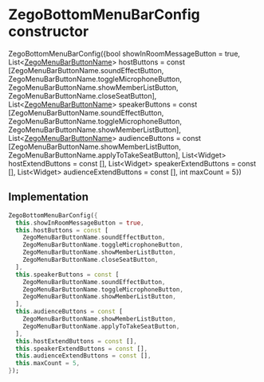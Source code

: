 


# ZegoBottomMenuBarConfig constructor







ZegoBottomMenuBarConfig({bool showInRoomMessageButton = true, List&lt;[ZegoMenuBarButtonName](../../zego_uikit_prebuilt_live_audio_room/ZegoMenuBarButtonName.md)> hostButtons = const [ZegoMenuBarButtonName.soundEffectButton, ZegoMenuBarButtonName.toggleMicrophoneButton, ZegoMenuBarButtonName.showMemberListButton, ZegoMenuBarButtonName.closeSeatButton], List&lt;[ZegoMenuBarButtonName](../../zego_uikit_prebuilt_live_audio_room/ZegoMenuBarButtonName.md)> speakerButtons = const [ZegoMenuBarButtonName.soundEffectButton, ZegoMenuBarButtonName.toggleMicrophoneButton, ZegoMenuBarButtonName.showMemberListButton], List&lt;[ZegoMenuBarButtonName](../../zego_uikit_prebuilt_live_audio_room/ZegoMenuBarButtonName.md)> audienceButtons = const [ZegoMenuBarButtonName.showMemberListButton, ZegoMenuBarButtonName.applyToTakeSeatButton], List&lt;Widget> hostExtendButtons = const [], List&lt;Widget> speakerExtendButtons = const [], List&lt;Widget> audienceExtendButtons = const [], int maxCount = 5})





## Implementation

```dart
ZegoBottomMenuBarConfig({
  this.showInRoomMessageButton = true,
  this.hostButtons = const [
    ZegoMenuBarButtonName.soundEffectButton,
    ZegoMenuBarButtonName.toggleMicrophoneButton,
    ZegoMenuBarButtonName.showMemberListButton,
    ZegoMenuBarButtonName.closeSeatButton,
  ],
  this.speakerButtons = const [
    ZegoMenuBarButtonName.soundEffectButton,
    ZegoMenuBarButtonName.toggleMicrophoneButton,
    ZegoMenuBarButtonName.showMemberListButton,
  ],
  this.audienceButtons = const [
    ZegoMenuBarButtonName.showMemberListButton,
    ZegoMenuBarButtonName.applyToTakeSeatButton,
  ],
  this.hostExtendButtons = const [],
  this.speakerExtendButtons = const [],
  this.audienceExtendButtons = const [],
  this.maxCount = 5,
});
```







